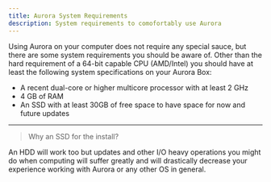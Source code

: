 ```yaml
---
title: Aurora System Requirements
description: System requirements to comofortably use Aurora
---
```


Using Aurora on your computer does not require any special sauce, but there are some system requirements you should be aware of. Other than the hard requirement of a 64-bit capable CPU (AMD/Intel) you should have at least the following system specifications on your Aurora Box:

- A recent dual-core or higher multicore processor with at least 2 GHz
- 4 GB of RAM
- An SSD with at least 30GB of free space to have space for now and future updates

---

> Why an SSD for the install?

An HDD will work too but updates and other I/O heavy operations you might do when computing will suffer greatly and will drastically decrease your experience working with Aurora or any other OS in general.
